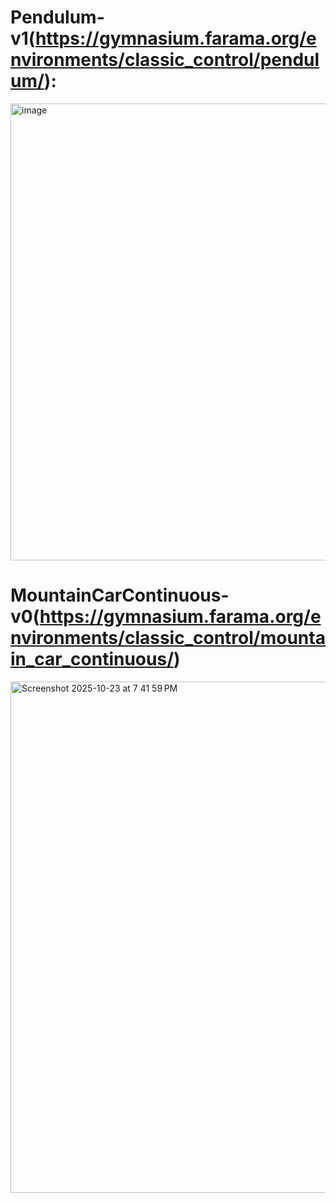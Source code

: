 # Pendulum-v1(https://gymnasium.farama.org/environments/classic_control/pendulum/):
<img width="1376" height="731" alt="image" src="https://github.com/user-attachments/assets/f3bea5e2-af1d-4563-8f2b-4ba5f53b8f22" />

# MountainCarContinuous-v0(https://gymnasium.farama.org/environments/classic_control/mountain_car_continuous/)
<img width="1387" height="818" alt="Screenshot 2025-10-23 at 7 41 59 PM" src="https://github.com/user-attachments/assets/c9d05c8e-cd0f-4501-bfe4-6d986ec124a9" />
